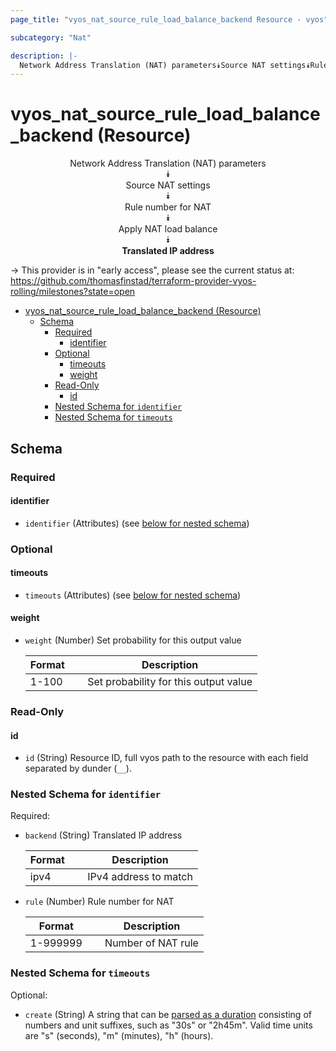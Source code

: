```yaml
---
page_title: "vyos_nat_source_rule_load_balance_backend Resource - vyos"

subcategory: "Nat"

description: |-
  Network Address Translation (NAT) parameters⯯Source NAT settings⯯Rule number for NAT⯯Apply NAT load balance⯯Translated IP address
---
```


# vyos_nat_source_rule_load_balance_backend (Resource)
<center>

Network Address Translation (NAT) parameters  
⯯  
Source NAT settings  
⯯  
Rule number for NAT  
⯯  
Apply NAT load balance  
⯯  
**Translated IP address**


</center>

-> This provider is in "early access", please see the current status at: https://github.com/thomasfinstad/terraform-provider-vyos-rolling/milestones?state=open

<!--TOC-->

- [vyos_nat_source_rule_load_balance_backend (Resource)](#vyos_nat_source_rule_load_balance_backend-resource)
  - [Schema](#schema)
    - [Required](#required)
      - [identifier](#identifier)
    - [Optional](#optional)
      - [timeouts](#timeouts)
      - [weight](#weight)
    - [Read-Only](#read-only)
      - [id](#id)
    - [Nested Schema for `identifier`](#nested-schema-for-identifier)
    - [Nested Schema for `timeouts`](#nested-schema-for-timeouts)

<!--TOC-->

<!-- schema generated by tfplugindocs -->
## Schema

### Required

#### identifier
- `identifier` (Attributes) (see [below for nested schema](#nestedatt--identifier))

### Optional

#### timeouts
- `timeouts` (Attributes) (see [below for nested schema](#nestedatt--timeouts))
#### weight
- `weight` (Number) Set probability for this output value

    |  Format  &emsp;|  Description                            |
    |----------|-----------------------------------------|
    |  1-100   &emsp;|  Set probability for this output value  |

### Read-Only

#### id
- `id` (String) Resource ID, full vyos path to the resource with each field separated by dunder (`__`).

<a id="nestedatt--identifier"></a>
### Nested Schema for `identifier`

Required:

- `backend` (String) Translated IP address

    |  Format  &emsp;|  Description            |
    |----------|-------------------------|
    |  ipv4    &emsp;|  IPv4 address to match  |
- `rule` (Number) Rule number for NAT

    |  Format    &emsp;|  Description         |
    |------------|----------------------|
    |  1-999999  &emsp;|  Number of NAT rule  |


<a id="nestedatt--timeouts"></a>
### Nested Schema for `timeouts`

Optional:

- `create` (String) A string that can be [parsed as a duration](https://pkg.go.dev/time#ParseDuration) consisting of numbers and unit suffixes, such as &#34;30s&#34; or &#34;2h45m&#34;. Valid time units are &#34;s&#34; (seconds), &#34;m&#34; (minutes), &#34;h&#34; (hours).
